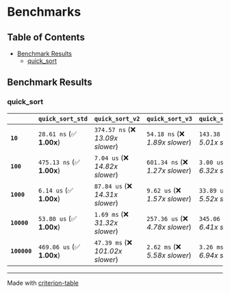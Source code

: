 # Benchmarks

## Table of Contents

- [Benchmark Results](#benchmark-results)
    - [quick_sort](#quick_sort)

## Benchmark Results

### quick_sort

|              | `quick_sort_std`          | `quick_sort_v2`                   | `quick_sort_v3`                  | `quick_sort_v4`                  | `quick_sort_v5`                  | `quick_sort_v6`                   |
|:-------------|:--------------------------|:----------------------------------|:---------------------------------|:---------------------------------|:---------------------------------|:--------------------------------- |
| **`10`**     | `28.61 ns` (✅ **1.00x**)  | `374.57 ns` (❌ *13.09x slower*)   | `54.18 ns` (❌ *1.89x slower*)    | `143.38 ns` (❌ *5.01x slower*)   | `44.73 ns` (❌ *1.56x slower*)    | `42.89 ns` (❌ *1.50x slower*)     |
| **`100`**    | `475.13 ns` (✅ **1.00x**) | `7.04 us` (❌ *14.82x slower*)     | `601.34 ns` (❌ *1.27x slower*)   | `3.00 us` (❌ *6.32x slower*)     | `568.43 ns` (❌ *1.20x slower*)   | `531.28 ns` (❌ *1.12x slower*)    |
| **`1000`**   | `6.14 us` (✅ **1.00x**)   | `87.84 us` (❌ *14.31x slower*)    | `9.62 us` (❌ *1.57x slower*)     | `33.89 us` (❌ *5.52x slower*)    | `9.62 us` (❌ *1.57x slower*)     | `9.05 us` (❌ *1.47x slower*)      |
| **`10000`**  | `53.80 us` (✅ **1.00x**)  | `1.69 ms` (❌ *31.32x slower*)     | `257.36 us` (❌ *4.78x slower*)   | `345.06 us` (❌ *6.41x slower*)   | `248.13 us` (❌ *4.61x slower*)   | `250.60 us` (❌ *4.66x slower*)    |
| **`100000`** | `469.06 us` (✅ **1.00x**) | `47.39 ms` (❌ *101.02x slower*)   | `2.62 ms` (❌ *5.58x slower*)     | `3.26 ms` (❌ *6.94x slower*)     | `2.60 ms` (❌ *5.55x slower*)     | `2.68 ms` (❌ *5.71x slower*)      |

---
Made with [criterion-table](https://github.com/nu11ptr/criterion-table)

